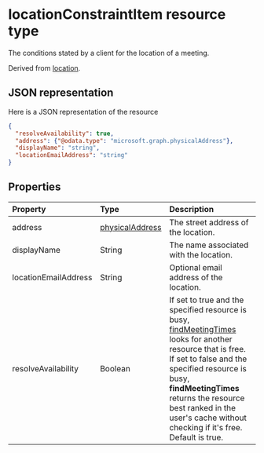# locationConstraintItem resource type

The conditions stated by a client for the location of a meeting.

Derived from [location](location.md).

## JSON representation

Here is a JSON representation of the resource

<!--{
  "blockType": "resource",
  "optionalProperties": [],
  "baseType": "microsoft.graph.location",
  "@odata.type": "microsoft.graph.locationConstraintItem"
}-->

```json
{
  "resolveAvailability": true,
  "address": {"@odata.type": "microsoft.graph.physicalAddress"},
  "displayName": "string",
  "locationEmailAddress": "string"
}

```
## Properties
| Property	   | Type	|Description|
|:---------------|:--------|:----------|
| address | [physicalAddress](physicalAddress.md) |The street address of the location. |
| displayName  | String | The name associated with the location.                       |
| locationEmailAddress | String | Optional email address of the location. |
| resolveAvailability | Boolean | If set to true and the specified resource is busy, [findMeetingTimes](../api/user_findmeetingtimes.md) looks for another resource that is free. If set to false and the specified resource is busy, **findMeetingTimes** returns the resource best ranked in the user's cache without checking if it's free. Default is true. |

<!-- uuid: 8fcb5dbc-d5aa-4681-8e31-b001d5168d79
2015-10-25 14:57:30 UTC -->
<!-- {
  "type": "#page.annotation",
  "description": "locationConstraintItem resource",
  "keywords": "",
  "section": "documentation",
  "tocPath": ""
}-->